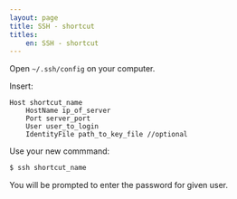 ```yaml
---
layout: page
title: SSH - shortcut
titles:
    en: SSH - shortcut
---
```


Open `~/.ssh/config` on your computer.  

Insert:
```config
Host shortcut_name
	HostName ip_of_server
	Port server_port
	User user_to_login
	IdentityFile path_to_key_file //optional
```

Use your new commmand:
```bash
$ ssh shortcut_name
```

You will be prompted to enter the password for given user.